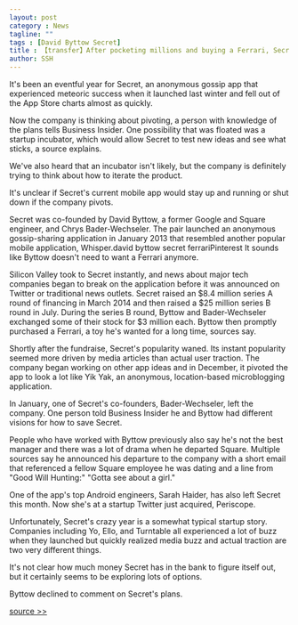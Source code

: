 ```yaml
---
layout: post
category : News
tagline: ""
tags : [David Byttow Secret]
title : 【transfer】After pocketing millions and buying a Ferrari, Secret founder David Byttow may be pivoting his year-old startup yet again
author: SSH
---
```


It's been an eventful year for Secret, an anonymous gossip app that experienced meteoric success when it launched last winter and fell out of the App Store charts almost as quickly.

Now the company is thinking about pivoting, a person with knowledge of the plans tells Business Insider. One possibility that was floated was a startup incubator, which would allow Secret to test new ideas and see what sticks, a source explains.

 

We've also heard that an incubator isn't likely, but the company is definitely trying to think about how to iterate the product.

It's unclear if Secret's current mobile app would stay up and running or shut down if the company pivots. 

Secret was co-founded by David Byttow, a former Google and Square engineer, and Chrys Bader-Wechseler. The pair launched an anonymous gossip-sharing application in January 2013 that resembled another popular mobile application, Whisper.david byttow secret ferrariPinterest
It sounds like Byttow doesn't need to want a Ferrari anymore.

Silicon Valley took to Secret instantly, and news about major tech companies began to break on the application before it was announced on Twitter or traditional news outlets. Secret raised an $8.4 million series A round of financing in March 2014 and then raised a $25 million series B round in July. During the series B round, Byttow and Bader-Wechseler exchanged some of their stock for $3 million each. Byttow then promptly purchased a Ferrari, a toy he's wanted for a long time, sources say.

Shortly after the fundraise, Secret's popularity waned. Its instant popularity seemed more driven by media articles than actual user traction. The company began working on other app ideas and in December, it pivoted the app to look a lot like Yik Yak, an anonymous, location-based microblogging application.

In January, one of Secret's co-founders, Bader-Wechseler, left the company. One person told Business Insider he and Byttow had different visions for how to save Secret. 

People who have worked with Byttow previously also say he's not the best manager and there was a lot of drama when he departed Square. Multiple sources say he announced his departure to the company with a short email that referenced a fellow Square employee he was dating and a line from "Good Will Hunting:" "Gotta see about a girl."

One of the app's top Android engineers, Sarah Haider, has also left Secret this month. Now she's at a startup Twitter just acquired, Periscope. 

Unfortunately, Secret's crazy year is a somewhat typical startup story. Companies including Yo, Ello, and Turntable all experienced a lot of buzz when they launched but quickly realized media buzz and actual traction are two very different things.

It's not clear how much money Secret has in the bank to figure itself out, but it certainly seems to be exploring lots of options.

Byttow declined to comment on Secret's plans.

[source >>](http://www.businessinsider.com/secret-may-be-pivoting-to-a-startup-incubator-2015-3)